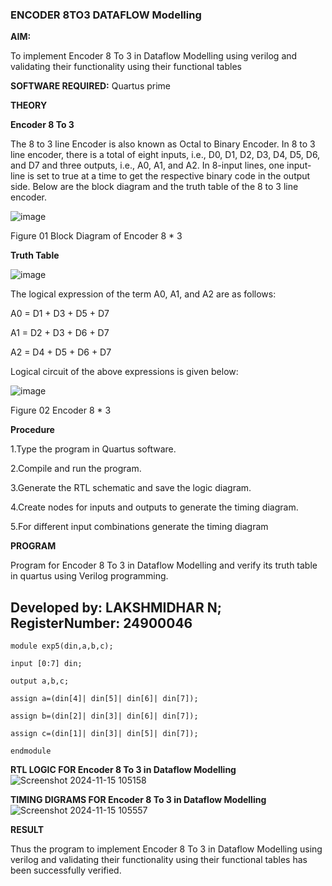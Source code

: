 ### ENCODER 8TO3 DATAFLOW Modelling

**AIM:**

To implement  Encoder 8 To 3 in Dataflow Modelling using verilog and validating their functionality using their functional tables

**SOFTWARE REQUIRED:** Quartus prime

**THEORY**

**Encoder 8 To 3**

The 8 to 3 line Encoder is also known as Octal to Binary Encoder. In 8 to 3 line encoder, there is a total of eight inputs, i.e., D0, D1, D2, D3, D4, D5, D6, and D7 and three outputs, i.e., A0, A1, and A2. In 8-input lines, one input-line is set to true at a time to get the respective binary code in the output side. Below are the block diagram and the truth table of the 8 to 3 line encoder.

![image](https://github.com/naavaneetha/ENCODER8TO3DATAFLOW/assets/154305477/0bc242c1-eb9e-4c47-afe5-30428470efc3)

Figure 01  Block Diagram of Encoder 8 * 3

**Truth Table**

![image](https://github.com/naavaneetha/ENCODER8TO3DATAFLOW/assets/154305477/35496b14-ae6e-4cd1-9abd-d6736b576575)

The logical expression of the term A0, A1, and A2 are as follows:

A0 = D1 + D3 + D5 + D7

A1 = D2 + D3 + D6 + D7

A2 = D4 + D5 + D6 + D7

Logical circuit of the above expressions is given below:

![image](https://github.com/naavaneetha/ENCODER8TO3DATAFLOW/assets/154305477/95acaee6-c873-4c75-89eb-ef09fb158053)

Figure 02  Encoder 8 * 3

**Procedure**

1.Type the program in Quartus software.

2.Compile and run the program.

3.Generate the RTL schematic and save the logic diagram.

4.Create nodes for inputs and outputs to generate the timing diagram.

5.For different input combinations generate the timing diagram

**PROGRAM**

Program for Encoder 8 To 3 in Dataflow Modelling and verify its truth table in quartus using Verilog programming. 

## Developed by: LAKSHMIDHAR N; RegisterNumber: 24900046
    module exp5(din,a,b,c);
    
    input [0:7] din;
    
    output a,b,c;
    
    assign a=(din[4]| din[5]| din[6]| din[7]);
    
    assign b=(din[2]| din[3]| din[6]| din[7]);
    
    assign c=(din[1]| din[3]| din[5]| din[7]);
    
    endmodule

**RTL LOGIC FOR Encoder 8 To 3 in Dataflow Modelling**
![Screenshot 2024-11-15 105158](https://github.com/user-attachments/assets/1ffc19bf-105b-404d-a3c7-9a74aad8beb5)


**TIMING DIGRAMS FOR Encoder 8 To 3 in Dataflow Modelling**
![Screenshot 2024-11-15 105557](https://github.com/user-attachments/assets/fa63cfde-bf79-497d-895d-1bebd99570d5)

**RESULT**

Thus the program to implement  Encoder 8 To 3 in Dataflow Modelling using verilog and validating their functionality using their functional tables has been successfully verified.



